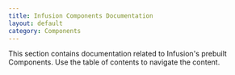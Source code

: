 ```yaml
---
title: Infusion Components Documentation
layout: default
category: Components
---
```


This section contains documentation related to Infusion's prebuilt Components. Use the table of contents to navigate the
content.
